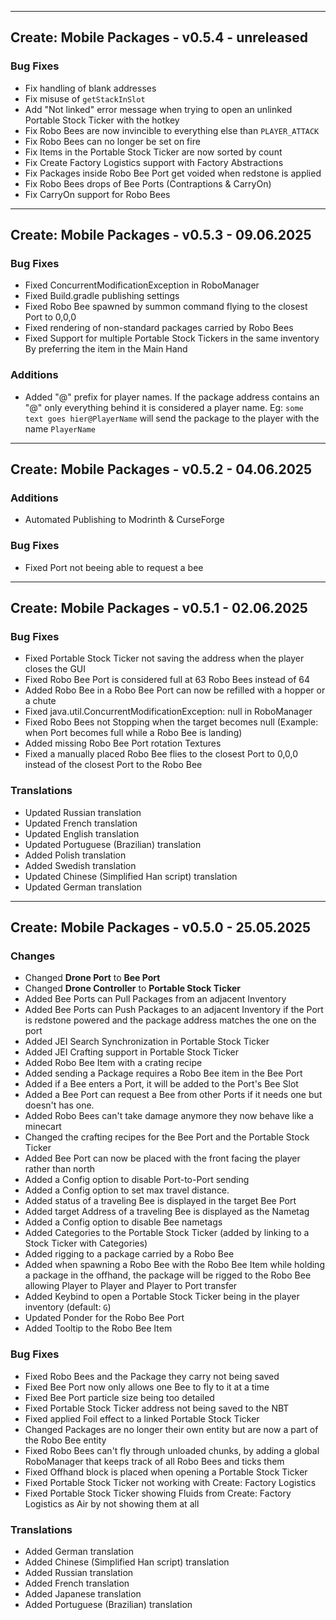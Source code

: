 ------------------------------------------------------
Create: Mobile Packages - v0.5.4 - unreleased
------------------------------------------------------

### Bug Fixes
- Fix handling of blank addresses
- Fix misuse of `getStackInSlot`
- Add "Not linked" error message when trying to open an unlinked Portable Stock Ticker with the hotkey
- Fix Robo Bees are now invincible to everything else than `PLAYER_ATTACK` 
- Fix Robo Bees can no longer be set on fire
- Fix Items in the Portable Stock Ticker are now sorted by count
- Fix Create Factory Logistics support with Factory Abstractions
- Fix Packages inside Robo Bee Port get voided when redstone is applied
- Fix Robo Bees drops of Bee Ports (Contraptions & CarryOn)
- Fix CarryOn support for Robo Bees

------------------------------------------------------
Create: Mobile Packages - v0.5.3 - 09.06.2025
------------------------------------------------------

### Bug Fixes
- Fixed ConcurrentModificationException in RoboManager
- Fixed Build.gradle publishing settings
- Fixed Robo Bee spawned by summon command flying to the closest Port to 0,0,0
- Fixed rendering of non-standard packages carried by Robo Bees
- Fixed Support for multiple Portable Stock Tickers in the same inventory By preferring the item in the Main Hand

### Additions
- Added "@" prefix for player names. If the package address contains an "@" only everything behind it is considered a player name. Eg: `some text goes hier@PlayerName` will send the package to the player with the name `PlayerName`

------------------------------------------------------
Create: Mobile Packages - v0.5.2 - 04.06.2025
------------------------------------------------------

### Additions
- Automated Publishing to Modrinth & CurseForge

### Bug Fixes
- Fixed Port not beeing able to request a bee

------------------------------------------------------
Create: Mobile Packages - v0.5.1 - 02.06.2025
------------------------------------------------------

### Bug Fixes
- Fixed Portable Stock Ticker not saving the address when the player closes the GUI
- Fixed Robo Bee Port is considered full at 63 Robo Bees instead of 64
- Added Robo Bee in a Robo Bee Port can now be refilled with a hopper or a chute
- Fixed java.util.ConcurrentModificationException: null in RoboManager
- Fixed Robo Bees not Stopping when the target becomes null (Example: when Port becomes full while a Robo Bee is landing)
- Added missing Robo Bee Port rotation Textures
- Fixed a manually placed Robo Bee flies to the closest Port to 0,0,0 instead of the closest Port to the Robo Bee

### Translations

- Updated Russian translation
- Updated French translation
- Updated English translation
- Updated Portuguese (Brazilian) translation
- Added Polish translation
- Added Swedish translation
- Updated Chinese (Simplified Han script) translation
- Updated German translation

------------------------------------------------------
Create: Mobile Packages - v0.5.0 - 25.05.2025
------------------------------------------------------

### Changes

- Changed **Drone Port** to **Bee Port**
- Changed **Drone Controller** to **Portable Stock Ticker**
- Added Bee Ports can Pull Packages from an adjacent Inventory
- Added Bee Ports can Push Packages to an adjacent Inventory if the Port is redstone powered and the package address matches the one on the port
- Added JEI Search Synchronization in Portable Stock Ticker
- Added JEI Crafting support in Portable Stock Ticker
- Added Robo Bee Item with a crating recipe
- Added sending a Package requires a Robo Bee item in the Bee Port
- Added if a Bee enters a Port, it will be added to the Port's Bee Slot
- Added a Bee Port can request a Bee from other Ports if it needs one but doesn't has one.
- Added Robo Bees can't take damage anymore they now behave like a minecart
- Changed the crafting recipes for the Bee Port and the Portable Stock Ticker
- Added Bee Port can now be placed with the front facing the player rather than north
- Added a Config option to disable Port-to-Port sending
- Added a Config option to set max travel distance.
- Added status of a traveling Bee is displayed in the target Bee Port
- Added target Address of a traveling Bee is displayed as the Nametag
- Added a Config option to disable Bee nametags
- Added Categories to the Portable Stock Ticker (added by linking to a Stock Ticker with Categories)
- Added rigging to a package carried by a Robo Bee
- Added when spawning a Robo Bee with the Robo Bee Item while holding a package in the offhand, the package will be rigged to the Robo Bee allowing Player to Player and Player to Port transfer
- Added Keybind to open a Portable Stock Ticker being in the player inventory (default: `G`)
- Updated Ponder for the Robo Bee Port
- Added Tooltip to the Robo Bee Item

### Bug Fixes

- Fixed Robo Bees and the Package they carry not being saved
- Fixed Bee Port now only allows one Bee to fly to it at a time
- Fixed Bee Port particle size being too detailed
- Fixed Portable Stock Ticker address not being saved to the NBT
- Fixed applied Foil effect to a linked Portable Stock Ticker
- Changed Packages are no longer their own entity but are now a part of the Robo Bee entity
- Fixed Robo Bees can't fly through unloaded chunks, by adding a global RoboManager that keeps track of all Robo Bees and ticks them
- Fixed Offhand block is placed when opening a Portable Stock Ticker
- Fixed Portable Stock Ticker not working with Create: Factory Logistics
- Fixed Portable Stock Ticker showing Fluids from Create: Factory Logistics as Air by not showing them at all

### Translations

- Added German translation
- Added Chinese (Simplified Han script) translation
- Added Russian translation
- Added French translation
- Added Japanese translation
- Added Portuguese (Brazilian) translation

